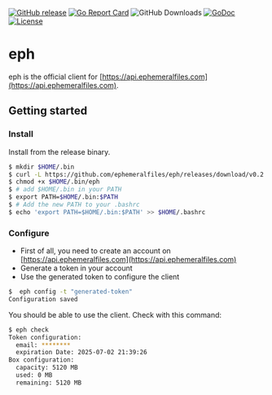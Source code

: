 [![GitHub release](https://img.shields.io/github/release/ephemeralfiles/eph.svg)](https://github.com/ephemeralfiles/eph/releases/latest)
[![Go Report Card](https://goreportcard.com/badge/github.com/ephemeralfiles/eph)](https://goreportcard.com/report/github.com/ephemeralfiles/eph)
![GitHub Downloads](https://img.shields.io/github/downloads/ephemeralfiles/eph/total)
[![GoDoc](https://godoc.org/github.com/ephemeralfiles/eph?status.svg)](https://godoc.org/github.com/ephemeralfiles/eph)
[![License](https://img.shields.io/github/license/ephemeralfiles/eph.svg)](LICENSE)

# eph

eph is the official client for [https://api.ephemeralfiles.com](https://api.ephemeralfiles.com).

## Getting started

### Install

Install from the release binary.

```bash
$ mkdir $HOME/.bin
$ curl -L https://github.com/ephemeralfiles/eph/releases/download/v0.2.0/eph_0.2.0_linux_amd64 --output $HOME/.bin/eph
$ chmod +x $HOME/.bin/eph
$ # add $HOME/.bin in your PATH
$ export PATH=$HOME/.bin:$PATH
$ # Add the new PATH to your .bashrc
$ echo 'export PATH=$HOME/.bin:$PATH' >> $HOME/.bashrc
```

### Configure

* First of all, you need to create an account on [https://api.ephemeralfiles.com](https://api.ephemeralfiles.com)
* Generate a token in your account
* Use the generated token to configure the client

```bash
$  eph config -t "generated-token"
Configuration saved
```

You should be able to use the client. Check with this command:

```bash
$ eph check
Token configuration:
  email: ********
  expiration Date: 2025-07-02 21:39:26
Box configuration:
  capacity: 5120 MB
  used: 0 MB
  remaining: 5120 MB
```
